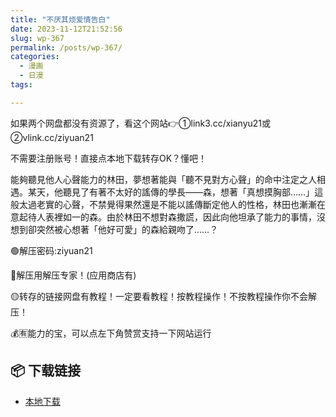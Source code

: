 ```yaml
---
title: "不厌其烦爱情告白"
date: 2023-11-12T21:52:56
slug: wp-367
permalink: /posts/wp-367/
categories:
  - 漫画
  - 日漫
tags:

---
```


如果两个网盘都没有资源了，看这个网站👉①link3.cc/xianyu21或②vlink.cc/ziyuan21

不需要注册账号！直接点本地下载转存OK？懂吧！

能夠聽見他人心聲能力的林田，夢想著能與「聽不見對方心聲」的命中注定之人相遇。某天，他聽見了有著不太好的謠傳的學長——森，想著「真想摸胸部……」這般太過老實的心聲，不禁覺得果然還是不能以謠傳斷定他人的性格，林田也漸漸在意起待人表裡如一的森。由於林田不想對森撒謊，因此向他坦承了能力的事情，沒想到卻突然被心想著「他好可愛」的森給親吻了……？

🟢解压密码:ziyuan21

🔵解压用解压专家！(应用商店有)

🟡转存的链接网盘有教程！一定要看教程！按教程操作！不按教程操作你不会解压！

💰🈶能力的宝，可以点左下角赞赏支持一下网站运行

## 📦 下载链接
- [本地下载](https://blziyuan21.com/pay-download/367?key=cfd49d8ba0&down_id=0)

